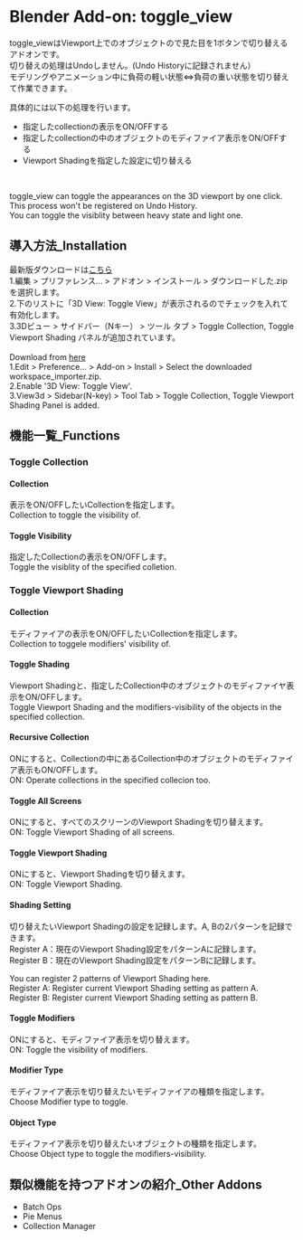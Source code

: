 # Blender Add-on: toggle_view
toggle_viewはViewport上でのオブジェクトので見た目を1ボタンで切り替えるアドオンです。  
切り替えの処理はUndoしません。(Undo Historyに記録されません）  
モデリングやアニメーション中に負荷の軽い状態⇔負荷の重い状態を切り替えて作業できます。  

具体的には以下の処理を行います。  
- 指定したcollectionの表示をON/OFFする
- 指定したcollectionの中のオブジェクトのモディファイア表示をON/OFFする
- Viewport Shadingを指定した設定に切り替える
<br>

toggle_view can toggle the appearances on the 3D viewport by one click.    
This process won't be registered on Undo History.     
You can toggle the visiblity between heavy state and light one.    

## 導入方法_Installation
最新版ダウンロードは[こちら](https://github.com/3str6/toggle_view/releases/download/v1.0/toggle_view.zip)  
1.編集 > プリファレンス... > アドオン > インストール > ダウンロードした.zipを選択します。  
2.下のリストに「3D View: Toggle View」が表示されるのでチェックを入れて有効化します。  
3.3Dビュー > サイドバー（Nキー） > ツール タブ > Toggle Collection, Toggle Viewport Shading パネルが追加されています。  
<br>
Download from [here](https://github.com/3str6/toggle_view/releases/download/v1.0/toggle_view.zip)  
1.Edit > Preference... > Add-on > Install > Select the downloaded workspace_importer.zip.  
2.Enable '3D View: Toggle View'.  
3.View3d > Sidebar(N-key) > Tool Tab > Toggle Collection, Toggle Viewport Shading Panel is added.  

## 機能一覧_Functions
### Toggle Collection
#### Collection  
表示をON/OFFしたいCollectionを指定します。  
Collection to toggle the visibility of.  
#### Toggle Visibility  
指定したCollectionの表示をON/OFFします。  
Toggle the visiblity of the specified colletion.  

### Toggle Viewport Shading
#### Collection
モディファイアの表示をON/OFFしたいCollectionを指定します。  
Collection to toggele modifiers' visibility of.  
#### Toggle Shading
Viewport Shadingと、指定したCollection中のオブジェクトのモディファイヤ表示をON/OFFします。   
Toggle Viewport Shading and the modifiers-visibility of the objects in the specified collection.  
#### Recursive Collection
ONにすると、Collectionの中にあるCollection中のオブジェクトのモディファイア表示もON/OFFします。   
ON: Operate collections in the specified collecion too.  
#### Toggle All Screens
ONにすると、すべてのスクリーンのViewport Shadingを切り替えます。  
ON: Toggle Viewport Shading of all screens.  
#### Toggle Viewport Shading
ONにすると、Viewport Shadingを切り替えます。  
ON: Toggle Viewport Shading.  
#### Shading Setting
切り替えたいViewport Shadingの設定を記録します。A, Bの2パターンを記録できます。  
Register A：現在のViewport Shading設定をパターンAに記録します。  
Register B：現在のViewport Shading設定をパターンBに記録します。  

You can register 2 patterns of Viewport Shading here.  
Register A: Register current Viewport Shading setting as pattern A.  
Register B: Register current Viewport Shading setting as pattern B.  
#### Toggle Modifiers
ONにすると、モディファイア表示を切り替えます。  
ON: Toggle the visibility of modifiers.  
#### Modifier Type
モディファイア表示を切り替えたいモディファイアの種類を指定します。  
Choose Modifier type to toggle.  
#### Object Type
モディファイア表示を切り替えたいオブジェクトの種類を指定します。  
Choose Object type to toggle the modifiers-visibility.  

## 類似機能を持つアドオンの紹介_Other Addons
- Batch Ops
- Pie Menus
- Collection Manager
